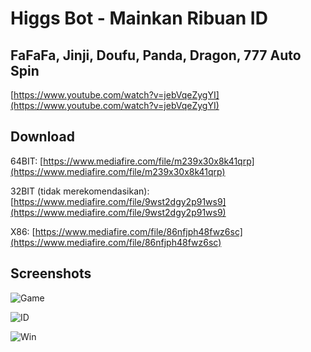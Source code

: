 # Higgs Bot - Mainkan Ribuan ID

## FaFaFa, Jinji, Doufu, Panda, Dragon, 777 Auto Spin

[https://www.youtube.com/watch?v=jebVqeZygYI](https://www.youtube.com/watch?v=jebVqeZygYI)

## Download
64BIT: [https://www.mediafire.com/file/m239x30x8k41qrp](https://www.mediafire.com/file/m239x30x8k41qrp)

32BIT (tidak merekomendasikan): [https://www.mediafire.com/file/9wst2dgy2p91ws9](https://www.mediafire.com/file/9wst2dgy2p91ws9)

X86: [https://www.mediafire.com/file/86nfjph48fwz6sc](https://www.mediafire.com/file/86nfjph48fwz6sc)

## Screenshots
![Game](https://i.ibb.co/5hM9PGj/Higgs-Bot-Game.jpg)

![ID](https://i.ibb.co/ZmWfRb7/Higgs-Bot-ID.jpg)

![Win](https://i.ibb.co/jrN09pr/Higgs-Bot-WIN.jpg)
